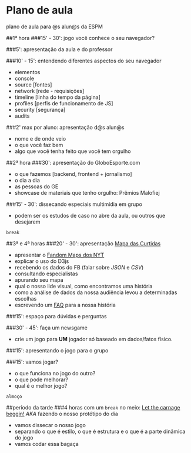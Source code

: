 # Plano de aula
plano de aula para @s alun@s da ESPM

##1ª hora
###15' - 30': jogo você conhece o seu navegador?

###5': apresentação da aula e do professor

###10' - 15': entendendo diferentes aspectos do seu navegador

* elementos
* console
* source [fontes]
* network [rede - requisições]
* timeline [linha do tempo da página]
* profiles [perfis de funcionamento de JS]
* security [segurança]
* audits


###2' max por aluno: apresentação d@s alun@s

* nome e de onde veio
* o que você faz bem
* algo que você tenha feito que você tem orgulho

##2ª hora
###30': apresentação do GloboEsporte.com

* o que fazemos [backend, frontend + jornalismo]
* o dia a dia
* as pessoas do GE
* showcase de materiais que tenho orgulho: Prêmios Malofiej

###15' - 30': dissecando especiais multimídia em grupo

* podem ser os estudos de caso no abre da aula, ou outros que desejarem

`break`

##3ª e 4ª horas
###20' - 30': apresentação [Mapa das Curtidas](http://app.globoesporte.globo.com/futebol/mapa-das-torcidas-no-facebook/)

* apresentar o [Fandom Maps dos NYT](http://www.nytimes.com/interactive/2014/04/24/upshot/facebook-baseball-map.html)
* explicar o uso do D3js
* recebendo os dados do FB (falar sobre _JSON_ e _CSV_)
* consultando especialistas
* apurando seu mapa
* qual o nosso lide visual, como encontramos uma história
* como a análise de dados da nossa audiência levou a determinadas escolhas
* escrevendo um [FAQ](http://globoesporte.globo.com/futebol/noticia/2015/09/como-foi-feito-o-mapa-de-curtidas.html) para a nossa história

###15': espaço para dúvidas e perguntas

###30' - 45': faça um newsgame

* crie um jogo para __UM__ jogador só baseado em dados/fatos físico.  

###15': apresentando o jogo para o grupo  

###15': vamos jogar?  

* o que funciona no jogo do outro?
* o que pode melhorar?
* qual é o melhor jogo?

`almoço`

##período da tarde
###4 horas com um `break` no meio: [Let the carnage beggin!](https://www.youtube.com/watch?v=I0Er3K9f0vw) _AKA_ fazendo o nosso protótipo do dia

* vamos dissecar o nosso jogo
* separando o que é estilo, o que é estrutura e o que é a parte dinâmica do jogo
* vamos codar essa bagaça
